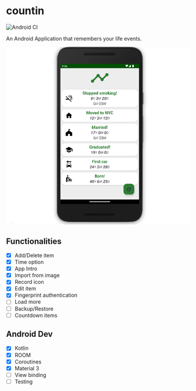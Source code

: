 # countin

![Android CI](https://github.com/Husseinfo/countin/actions/workflows/android.yml/badge.svg)

An Android Application that remembers your life events.

![alt Demo](demo.png)

## Functionalities

- [x] Add/Delete item
- [x] Time option
- [x] App Intro
- [x] Import from image
- [x] Record icon
- [x] Edit item
- [x] Fingerprint authentication
- [ ] Load more
- [ ] Backup/Restore
- [ ] Countdown items

## Android Dev

- [x] Kotlin
- [x] ROOM
- [x] Coroutines
- [x] Material 3
- [ ] View binding
- [ ] Testing

